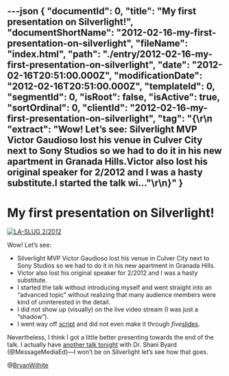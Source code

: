 ---json
{
  "documentId": 0,
  "title": "My first presentation on Silverlight!",
  "documentShortName": "2012-02-16-my-first-presentation-on-silverlight",
  "fileName": "index.html",
  "path": "./entry/2012-02-16-my-first-presentation-on-silverlight",
  "date": "2012-02-16T20:51:00.000Z",
  "modificationDate": "2012-02-16T20:51:00.000Z",
  "templateId": 0,
  "segmentId": 0,
  "isRoot": false,
  "isActive": true,
  "sortOrdinal": 0,
  "clientId": "2012-02-16-my-first-presentation-on-silverlight",
  "tag": "{\r\n  \"extract\": \"Wow! Let’s see: Silverlight MVP Victor Gaudioso lost his venue in Culver City next to Sony Studios so we had to do it in his new apartment in Granada Hills.Victor also lost his original speaker for 2/2012 and I was a hasty substitute.I started the talk wi...\"\r\n}"
}
---

# My first presentation on Silverlight!

[<img alt="LA-SLUG 2/2012" src="http://farm8.staticflickr.com/7197/6887591815_eca3db7031.jpg">](http://www.flickr.com/photos/wilhite/6887591815/in/photostream/ "LA-SLUG 2/2012")

Wow! Let’s see:

* Silverlight MVP Victor Gaudioso lost his venue in Culver City next to Sony Studios so we had to do it in his new apartment in Granada Hills.
* Victor also lost his original speaker for 2/2012 and I was a hasty substitute.
* I started the talk without introducing myself and went straight into an “advanced topic” without realizing that many audience members were kind of uninterested in the detail.
* I did not show up (visually) on the live video stream (I was just a “shadow”).
* I went way off [script](http://wordwalkingstick.com/DayPath/page/Practice-to-Portfolio-“Playing”-with-Silverlight.rasx) and did not even make it through *five*[slides](http://www.slideshare.net/rasx/practice-to-portfolio).

Nevertheless, I think I got a little better presenting towards the end of the talk. I actually have [another talk tonight](http://kintespace.com/rasxlog/?p=2745) with Dr. Shani Byard (@MessageMediaEd)—I won’t be on Silverlight let’s see how that goes.

@[BryanWilhite](https://twitter.com/BryanWilhite)
